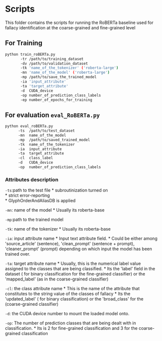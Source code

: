 # Scripts

This folder contains the scripts for running the RoBERTa baseline used for fallacy identification at the coarse-grained and fine-grained level 

## For Training

```bash
python train_roBERTa.py 
       -tr /path/to/training_dataset 
       -dv /path/to/validation_dataset 
       -tk 'name_of_the_tokenizer' ('roberta-large') 
       -mn 'name_of_the_model' ('roberta-large') 
       -mp /path/to/save_the_trained_model 
       -ia 'input_attribute' 
       -ta 'target_attribute' 
       -d  CUDA_device
       -op number_of_prediction_class_labels 
       -ep number_of_epochs_for_training  

```

## For evaluation `eval_RoBERTa.py` 
```bash 
python eval_roBERTa.py 
      -ts  /path/to/test_dataset 
      -mn  name_of_the_model
      -mp  /path/to/saved_trained_model 
      -tk  name_of_the_tokenizer  
      -ia  input_attribute 
      -ta  target_attribute 
      -cl  class_label
      -d   CUDA_device
      -op  number_of_prediction_class_labels 
``` 

### Attributes description 

`-ts`:path to the test file 
    * subroutinization turned on  
    * strict error-reporting  
    * GlyphOrderAndAliasDB is applied 

`-mn`: name of the model
    * Usually its roberta-base 
       
`-mp`:path to the trained model 

`-tk`: name of the tokenizer 
    * Usually its roberta-base
       
`-ia`: input attribute name
    * Input text attribute field. 
    * Could be either among 'source_article' (sentence), 'clean_prompt' (sentence + prompt), 'cleaner_prompt' (prompt) depending on which input the model has been trained over. 
       
`-ta`: target attribute name
    * Usually, this is the numerical label value assigned to the classes that are being classified. 
    * Its the 'label' field in the dataset ( for binary classification for the fine-grained classifier) or the 'mapped_label' (as in the coarse-grained classifier) 

`-cl`: the class attribute name 
    * This is the name of the attribute that constitutes to the string value of the classes of fallacy 
    * Its the 'updated_label' ( for binary classification) or the 'broad_class' for the (coarse-grained classifier)
       
 `-d`: the CUDA device number to mount the loaded model onto. 
 
 `-op`: The number of prediction classes that are being dealt with in classification. 
     * Its is 2 for fine-grained classification and 3 for the coarse-grained classification 
      
